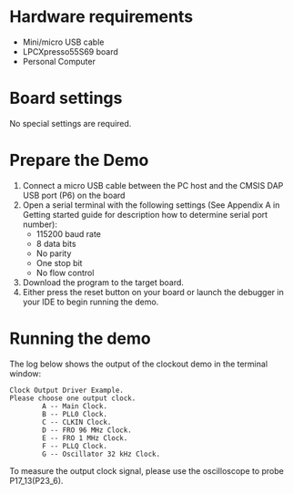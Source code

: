 Hardware requirements
=====================
- Mini/micro USB cable
- LPCXpresso55S69 board
- Personal Computer

Board settings
============
No special settings are required.

Prepare the Demo
===============
1.  Connect a micro USB cable between the PC host and the CMSIS DAP USB port (P6) on the board
2.  Open a serial terminal with the following settings (See Appendix A in Getting started guide for description how to determine serial port number):
    - 115200 baud rate
    - 8 data bits
    - No parity
    - One stop bit
    - No flow control
3.  Download the program to the target board.
4.  Either press the reset button on your board or launch the debugger in your IDE to begin running the demo.

Running the demo
================
The log below shows the output of the clockout demo in the terminal window:
~~~~~~~~~~~~~~~~~~~~~~~~~~~~~~~~~~~
Clock Output Driver Example.
Please choose one output clock.
        A -- Main Clock.
        B -- PLL0 Clock.
        C -- CLKIN Clock.
        D -- FRO 96 MHz Clock.
        E -- FRO 1 MHz Clock.
        F -- PLLQ Clock.
        G -- Oscillator 32 kHz Clock.
~~~~~~~~~~~~~~~~~~~~~~~~~~~~~~~~~~~
To measure the output clock signal, please use the oscilloscope to probe P17_13(P23_6).


